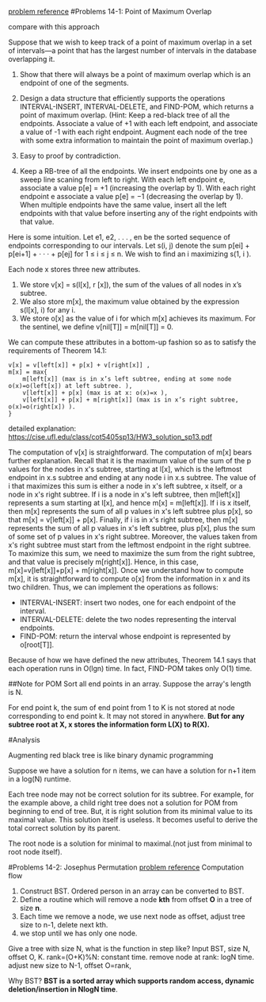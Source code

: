 [problem reference](http://ripcrixalis.blog.com/2011/02/08/clrs-chapter-14/)
#Problems 14-1: Point of Maximum Overlap

compare with this approach

Suppose that we wish to keep track of a point of maximum overlap in a set of intervals—a point that has the largest number of intervals in the database overlapping it.

1. Show that there will always be a point of maximum overlap which is an endpoint of one of the segments.
2. Design a data structure that efficiently supports the operations INTERVAL-INSERT, INTERVAL-DELETE, and FIND-POM, which returns a point of maximum overlap. (Hint: Keep a red-black tree of all the endpoints. Associate a value of +1 with each left endpoint, and associate a value of -1 with each right endpoint. Augment each node of the tree with some extra information to maintain the point of maximum overlap.)

1. Easy to proof by contradiction.
2. Keep a RB-tree of all the endpoints. We insert endpoints one by one as a sweep line scaning from left to right. With each left endpoint e, associate a value p[e] = +1 (increasing the overlap by 1). With each right endpoint e associate a value p[e] = −1 (decreasing the overlap by 1). When multiple endpoints have the same value, insert all the left endpoints with that value before inserting any of the right endpoints with that value.

Here is some intuition. Let e1, e2, . . . , en be the sorted sequence of endpoints corresponding to our intervals. Let s(i, j) denote the sum p[ei] + p[ei+1] + · · · + p[ej] for 1 ≤ i ≤ j ≤ n. We wish to find an i maximizing s(1, i ).

Each node x stores three new attributes. 
1. We store v[x] = s(l[x], r [x]), the sum of the values of all nodes in x’s subtree. 
2. We also store m[x], the maximum value obtained by the expression s(l[x], i) for any i. 
3. We store o[x] as the value of i for which m[x] achieves its maximum. For the sentinel, we define v[nil[T]] = m[nil[T]] = 0.

We can compute these attributes in a bottom-up fashion so as to satisfy the requirements of Theorem 14.1:

	v[x] = v[left[x]] + p[x] + v[right[x]] ,
	m[x] = max{
		m[left[x]] (max is in x’s left subtree, ending at some node  o(x)=o(left[x]) at left subtree. ),
		v[left[x]] + p[x] (max is at x: o(x)=x ),
		v[left[x]] + p[x] + m[right[x]] (max is in x’s right subtree, o(x)=o(right[x]) ). 
	}


detailed explanation: https://cise.ufl.edu/class/cot5405sp13/HW3_solution_sp13.pdf
	

The computation of v[x] is straightforward. The computation of m[x] bears further explanation.
Recall that it is the maximum value of the sum of the p values for the nodes in x's subtree,
starting at l[x], which is the leftmost endpoint in x.s subtree and ending at any node i in x.s
subtree. The value of i that maximizes this sum is either a node in x's left subtree, x itself, or a
node in x's right subtree. If i is a node in x's left subtree, then m[left[x]] represents a sum
starting at l[x], and hence m[x] = m[left[x]]. If i is x itself, then m[x] represents the sum of all p
values in x's left subtree plus p[x], so that m[x] = v[left[x]] + p[x]. Finally, if i is in x's right subtree, 
then m[x] represents the sum of all p values in x's left subtree, plus p[x], plus the sum of some
set of p values in x's right subtree. Moreover, the values taken from x's right subtree must start
from the leftmost endpoint in the right subtree. To maximize this sum, we need to maximize the
sum from the right subtree, and that value is precisely m[right[x]]. Hence, in this case,
m[x]=v[left[x]]+p[x] + m[right[x]].
Once we understand how to compute m[x], it is straightforward to compute o[x] from the
information in x and its two children. Thus, we can implement the operations as follows:

+ INTERVAL-INSERT: insert two nodes, one for each endpoint of the interval.
+ INTERVAL-DELETE: delete the two nodes representing the interval endpoints.
+ FIND-POM: return the interval whose endpoint is represented by o[root[T]].

Because of how we have defined the new attributes, Theorem 14.1 says that each operation
runs in O(lgn) time. In fact, FIND-POM takes only O(1) time.

##Note for POM
Sort all end points in an array. Suppose the array's length is N.

For end point k, the sum of end point from 1 to K is not stored at node corresponding to end point k. It may not stored in anywhere.
**But for any subtree root at X, x stores the information form L(X) to R(X).** 


#Analysis

Augmenting red black tree is like binary dynamic programming

Suppose we have a solution for n items, we can have a solution for n+1 item in a log(N) runtime. 

Each tree node may not be correct solution for its subtree. 
For example, for the example above, a child right tree does not a solution for POM from beginning to end of tree. But, it is right solution from its minimal value to its maximal value. This solution itself is useless. It becomes useful to derive the total correct solution by its parent.

The root node is a solution for minimal to maximal.(not just from minimal to root node itself).

#Problems 14-2: Josephus Permutation
[problem reference](http://ripcrixalis.blog.com/2011/02/08/clrs-chapter-14/)
Computation flow

1. Construct BST. Ordered person in an array can be converted to BST.
2. Define a routine which will remove a node **kth** from offset **O** in a tree of size **n**.
3. Each time we remove a node, we use next node as offset, adjust tree size to n-1, delete next kth.
4. we stop until we has only one node. 

Give a tree with size N, what is the function in step like?
Input BST, size N, offset O, K.
	rank=(O+K)%N: constant time.
	remove node at rank: logN time.
	adjust new size to N-1, offset O=rank, 


Why BST? 
**BST is a sorted array which supports random access, dynamic deletion/insertion in NlogN time**.
